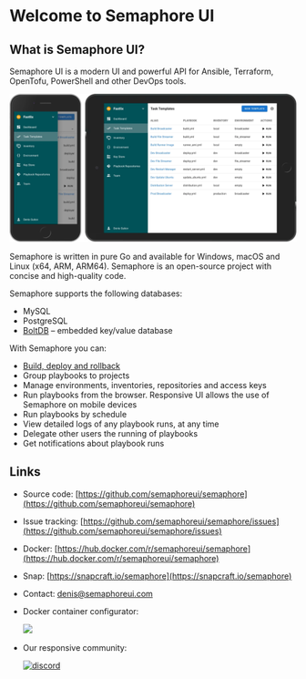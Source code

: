# Welcome to Semaphore UI

## What is Semaphore UI?

Semaphore UI is a modern UI and powerful API for Ansible, Terraform, OpenTofu, PowerShell and other DevOps tools.

<img style="box-shadow: none;" src=".gitbook/assets/134777345-8789d9e4-ff0d-439c-b80e-ddc56b74fcee.webp">

Semaphore is written in pure Go and available for Windows, macOS and Linux (x64, ARM, ARM64). Semaphore is an open-source project with concise and high-quality code.

Semaphore supports the following databases:

* MySQL
* PostgreSQL
* [BoltDB](https://github.com/etcd-io/bbolt) – embedded key/value database

With Semaphore you can:

* [Build, deploy and rollback](./administration-guide/cicd.md)
* Group playbooks to projects
* Manage environments, inventories, repositories and access keys
* Run playbooks from the browser. Responsive UI allows the use of Semaphore on mobile devices
* Run playbooks by schedule
* View detailed logs of any playbook runs, at any time
* Delegate other users the running of playbooks
* Get notifications about playbook runs

## Links

* Source code: [https://github.com/semaphoreui/semaphore](https://github.com/semaphoreui/semaphore)
* Issue tracking: [https://github.com/semaphoreui/semaphore/issues](https://github.com/semaphoreui/semaphore/issues)
* Docker: [https://hub.docker.com/r/semaphoreui/semaphore](https://hub.docker.com/r/semaphoreui/semaphore)
* Snap: [https://snapcraft.io/semaphore](https://snapcraft.io/semaphore)
* Contact: [denis@semaphoreui.com](mailto:denis@semaphoreui.com)
* Docker container configurator:

   [![](https://img.shields.io/badge/docker_configurator-0050ab?style=for-the-badge&logo=docker)](https://semaphoreui.com/install/docker/)  

* Our responsive community:

   [![discord](https://img.shields.io/badge/discord_community-510b80?style=for-the-badge&logo=discord)](https://discord.gg/5R6k7hNGcH)  